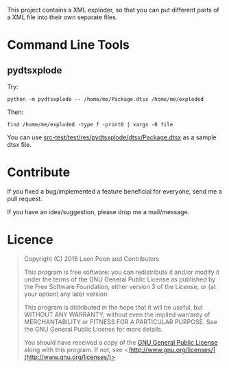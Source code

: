This project contains a XML exploder, so that you can put different parts of a
XML file into their own separate files.

Command Line Tools
==================

pydtsxplode
-----------

Try:

    python -m pydtsxplode -- /home/me/Package.dtsx /home/me/exploded

Then:

    find /home/me/exploded -type f -print0 | xargs -0 file

You can use [src-test/test/res/pydtsxplode/dtsx/Package.dtsx](src-test/test/res/pydtsxplode/dtsx/Package.dtsx)
as a sample dtsx file.
    
Contribute
==========

If you fixed a bug/implemented a feature beneficial for everyone, send me a pull
request.
    
If you have an idea/suggestion, please drop me a mail/message.

Licence
=======

> Copyright (C) 2016 Leon Poon and Contributors
> 
> This program is free software: you can redistribute it and/or modify
> it under the terms of the GNU General Public License as published by
> the Free Software Foundation, either version 3 of the License, or
> (at your option) any later version.
> 
> This program is distributed in the hope that it will be useful,
> but WITHOUT ANY WARRANTY; without even the implied warranty of
> MERCHANTABILITY or FITNESS FOR A PARTICULAR PURPOSE.  See the
> GNU General Public License for more details.
> 
> You should have received a copy of the [GNU General Public License](LICENSE)
> along with this program.  If not, see <[http://www.gnu.org/licenses/](http://www.gnu.org/licenses/)>
